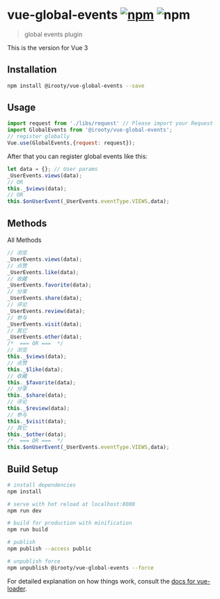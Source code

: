 # vue-global-events [![npm](https://img.shields.io/npm/v/vue-global-events.svg)](vue-global-events) ![npm](https://img.shields.io/npm/dt/vue-global-events.svg)

> global events plugin

This is the version for Vue 3

## Installation

```bash
npm install @irooty/vue-global-events --save
```

## Usage

```js
import request from './libs/request' // Please import your Request
import GlobalEvents from '@irooty/vue-global-events';
// register globally
Vue.use(GlobalEvents,{request: request});
```

After that you can register global events like this:

```javascript
let data = {}; // User params
_UserEvents.views(data);
// OR
this._$views(data);
// OR
this.$onUserEvent(_UserEvents.eventType.VIEWS,data);
```
## Methods
All Methods
```javascript
// 浏览
_UserEvents.views(data);
// 点赞
_UserEvents.like(data);
// 收藏
_UserEvents.favorite(data);
// 分享
_UserEvents.share(data);
// 评论
_UserEvents.review(data);
// 参与
_UserEvents.visit(data);
// 其它
_UserEvents.other(data);
/*  === OR ===  */
// 浏览
this._$views(data);
// 点赞
this._$like(data);
// 收藏
this._$favorite(data);
// 分享
this._$share(data);
// 评论
this._$review(data);
// 参与
this._$visit(data);
// 其它
this._$other(data);
/*  === OR ===  */
this.$onUserEvent(_UserEvents.eventType.VIEWS,data);
```

## Build Setup

``` bash
# install dependencies
npm install

# serve with hot reload at localhost:8080
npm run dev

# build for production with minification
npm run build

# publish
npm publish --access public

# unpublish force
npm unpublish @irooty/vue-global-events --force
```

For detailed explanation on how things work, consult the [docs for vue-loader](http://vuejs.github.io/vue-loader).
